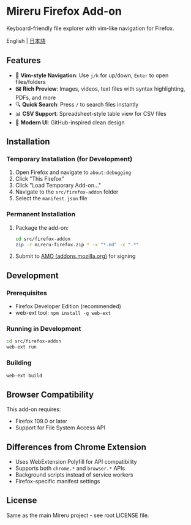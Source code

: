 # Mireru Firefox Add-on

Keyboard-friendly file explorer with vim-like navigation for Firefox.

English | [日本語](README.ja.md)

## Features

- 🎯 **Vim-style Navigation**: Use `j/k` for up/down, `Enter` to open files/folders
- 🖼️ **Rich Preview**: Images, videos, text files with syntax highlighting, PDFs, and more
- 🔍 **Quick Search**: Press `/` to search files instantly
- 📊 **CSV Support**: Spreadsheet-style table view for CSV files
- 🎨 **Modern UI**: GitHub-inspired clean design

## Installation

### Temporary Installation (for Development)

1. Open Firefox and navigate to `about:debugging`
2. Click "This Firefox" 
3. Click "Load Temporary Add-on..."
4. Navigate to the `src/firefox-addon` folder
5. Select the `manifest.json` file

### Permanent Installation

1. Package the add-on:
   ```bash
   cd src/firefox-addon
   zip -r mireru-firefox.zip * -x "*.md" -x ".*"
   ```

2. Submit to [AMO (addons.mozilla.org)](https://addons.mozilla.org/) for signing

## Development

### Prerequisites

- Firefox Developer Edition (recommended)
- web-ext tool: `npm install -g web-ext`

### Running in Development

```bash
cd src/firefox-addon
web-ext run
```

### Building

```bash
web-ext build
```

## Browser Compatibility

This add-on requires:
- Firefox 109.0 or later
- Support for File System Access API

## Differences from Chrome Extension

- Uses WebExtension Polyfill for API compatibility
- Supports both `chrome.*` and `browser.*` APIs
- Background scripts instead of service workers
- Firefox-specific manifest settings

## License

Same as the main Mireru project - see root LICENSE file.